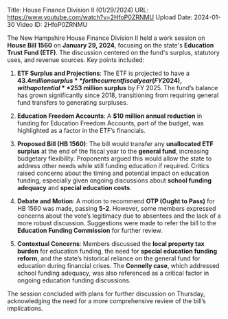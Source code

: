 Title: House Finance Division II (01/29/2024)
URL: https://www.youtube.com/watch?v=2HfoP0ZRNMU
Upload Date: 2024-01-30
Video ID: 2HfoP0ZRNMU

The New Hampshire House Finance Division II held a work session on **House Bill 1560** on **January 29, 2024**, focusing on the state's **Education Trust Fund (ETF)**. The discussion centered on the fund's surplus, statutory uses, and revenue sources. Key points included:

1. **ETF Surplus and Projections**: The ETF is projected to have a **$43.4 million surplus** for the current fiscal year (FY 2024), with a potential **$253 million surplus** by FY 2025. The fund’s balance has grown significantly since 2018, transitioning from requiring general fund transfers to generating surpluses.

2. **Education Freedom Accounts**: A **$10 million annual reduction** in funding for Education Freedom Accounts, part of the budget, was highlighted as a factor in the ETF’s financials.

3. **Proposed Bill (HB 1560)**: The bill would transfer any **unallocated ETF surplus** at the end of the fiscal year to the **general fund**, increasing budgetary flexibility. Proponents argued this would allow the state to address other needs while still funding education if required. Critics raised concerns about the timing and potential impact on education funding, especially given ongoing discussions about **school funding adequacy** and **special education costs**.

4. **Debate and Motion**: A motion to recommend **OTP (Ought to Pass)** for HB 1560 was made, passing **5-2**. However, some members expressed concerns about the vote’s legitimacy due to absentees and the lack of a more robust discussion. Suggestions were made to refer the bill to the **Education Funding Commission** for further review.

5. **Contextual Concerns**: Members discussed the **local property tax burden** for education funding, the need for **special education funding reform**, and the state’s historical reliance on the general fund for education during financial crises. The **Connelly case**, which addressed school funding adequacy, was also referenced as a critical factor in ongoing education funding discussions.

The session concluded with plans for further discussion on Thursday, acknowledging the need for a more comprehensive review of the bill’s implications.